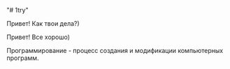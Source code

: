 "# 1try" 

Привет! Как твои дела?)

Привет! Все хорошо)

Программирование - процесс создания и модификации компьютерных программ.
